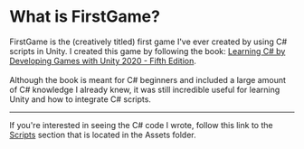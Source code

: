# What is FirstGame?

FirstGame is the (creatively titled) first game I've ever created by using C# scripts in Unity. I created this game by following the book: [Learning C# by Developing Games with Unity 2020 - Fifth Edition](https://www.packtpub.com/product/learning-c-by-developing-games-with-unity-2020-fifth-edition/9781800207806). <br> <br>
Although the book is meant for C# beginners and included a large amount of C# knowledge I already knew, it was still incredible useful for learning Unity and how to integrate C# scripts.

---

If you're interested in seeing the C# code I wrote, follow this link to the [Scripts](https://github.com/JonathanCarey13/FirstGame/tree/master/Assets/Scripts) section that is located in the Assets folder.
